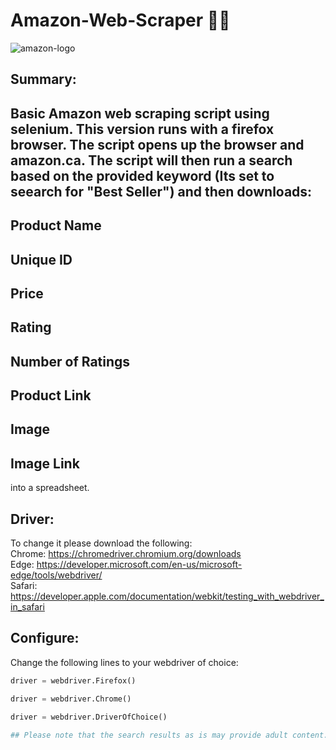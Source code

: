 # Amazon-Web-Scraper 🛒📄
![amazon-logo](https://user-images.githubusercontent.com/93293695/184787302-1d133c5e-9869-4df5-b667-e016cb7e308b.png)

## Summary:
Basic Amazon web scraping script using selenium. This version runs with a firefox browser. 
The script opens up the browser and amazon.ca. The script will then run a search based on the provided keyword (Its set to seearch for "Best Seller")  and then downloads: 
----
Product Name 
----
Unique ID 
----
Price 
----
Rating 
----
Number of Ratings 
----
Product Link 
----
Image 
----
Image Link 
----

into a spreadsheet. 

## Driver:
To change it please download the following:  
Chrome: https://chromedriver.chromium.org/downloads  
Edge: https://developer.microsoft.com/en-us/microsoft-edge/tools/webdriver/  
Safari: https://developer.apple.com/documentation/webkit/testing_with_webdriver_in_safari 

## Configure:  
Change the following lines to your webdriver of choice:
```python
driver = webdriver.Firefox()
```
```python
driver = webdriver.Chrome()
```
```python
driver = webdriver.DriverOfChoice()

## Please note that the search results as is may provide adult content. 
